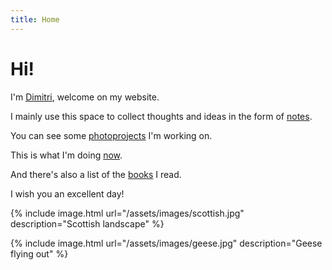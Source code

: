 ```yaml
---
title: Home
---
```


# Hi!

I'm [Dimitri](/about), welcome on my website.

I mainly use this space to collect thoughts and ideas in the form of [notes](/notes).

You can see some [photoprojects](/projects) I'm working on.

This is what I'm doing [now](/now).

And there's also a list of the [books](/books) I read.

I wish you an excellent day!

{% include image.html url="/assets/images/scottish.jpg" description="Scottish landscape" %}

{% include image.html url="/assets/images/geese.jpg" description="Geese flying out" %}

